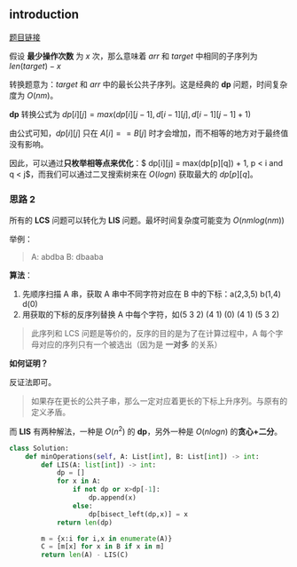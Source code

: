 ## introduction
[题目链接](https://leetcode-cn.com/problems/minimum-operations-to-make-a-subsequence/)


假设 **最少操作次数** 为 $x$ 次，那么意味着 $arr$ 和 $target$ 中相同的子序列为 $len(target) - x$

转换题意为：$target$ 和 $arr$ 中的最长公共子序列。这是经典的 **dp** 问题，时间复杂度为 $O(nm)$。

**dp** 转换公式为 $dp[i][j] = max(dp[i][j-1], d[i-1][j], d[i-1][j-1] + 1)$

由公式可知，$dp[i][j]$ 只在 $A[i]== B[j]$ 时才会增加，而不相等的地方对于最终值没有影响。

因此，可以通过**只枚举相等点来优化**：$ dp[i][j] = max(dp[p][q]) + 1, p < i and q < j$，而我们可以通过二叉搜索树来在 $O(logn)$ 获取最大的 $dp[p][q]$。

### 思路 2
所有的 **LCS** 问题可以转化为 **LIS** 问题。最坏时间复杂度可能变为 $O(nmlog(nm))$

举例：
> A: abdba    B: dbaaba

**算法**：
1. 先顺序扫描 A 串，获取 A 串中不同字符对应在 B 中的下标：a(2,3,5) b(1,4) d(0)
2. 用获取的下标的反序列替换 A 中每个字符，如(5 3 2) (4 1) (0) (4 1) (5 3 2)
> 此序列和 LCS 问题是等价的，反序的目的是为了在计算过程中，A 每个字母对应的序列只有一个被选出（因为是 **一对多** 的关系）

**如何证明？**

反证法即可。
> 如果存在更长的公共子串，那么一定对应着更长的下标上升序列。与原有的定义矛盾。

而 **LIS** 有两种解法，一种是 $O(n^2)$ 的 **dp**，另外一种是 $O(nlogn)$ 的**贪心+二分**。 
```python
class Solution:
    def minOperations(self, A: List[int], B: List[int]) -> int:
        def LIS(A: list[int]) -> int:
            dp = []
            for x in A:
                if not dp or x>dp[-1]:
                    dp.append(x)
                else:
                    dp[bisect_left(dp,x)] = x
            return len(dp)

        m = {x:i for i,x in enumerate(A)}
        C = [m[x] for x in B if x in m]
        return len(A) - LIS(C)
```